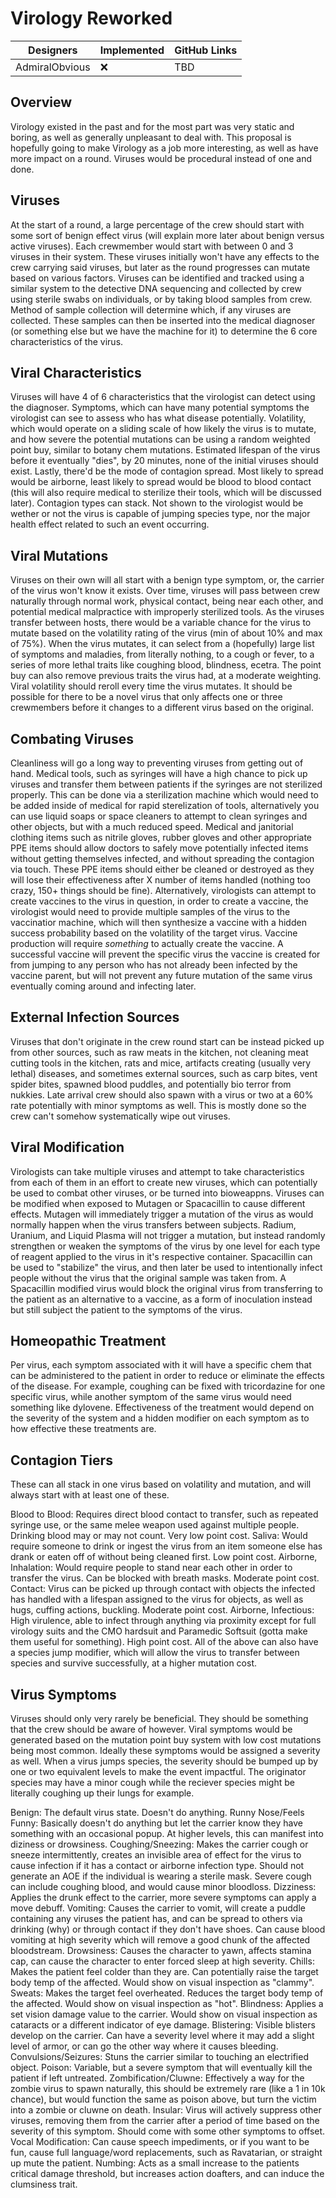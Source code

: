 # Virology Reworked

| Designers | Implemented | GitHub Links |
|---|---|---|
| AdmiralObvious | :x: | TBD |

## Overview 
Virology existed in the past and for the most part was very static and boring, as well as generally unpleasant to deal with. This proposal is hopefully going to make Virology as a job more interesting, as well as have more impact on a round. Viruses would be procedural instead of one and done.

## Viruses
At the start of a round, a large percentage of the crew should start with some sort of benign effect virus (will explain more later about benign versus active viruses). Each crewmember would start with between 0 and 3 viruses in their system.
These viruses initially won't have any effects to the crew carrying said viruses, but later as the round progresses can mutate based on various factors.
Viruses can be identified and tracked using a similar system to the detective DNA sequencing and collected by crew using sterile swabs on individuals, or by taking blood samples from crew. Method of sample collection will determine which, if any viruses are collected. These samples can then be inserted into the medical diagnoser (or something else but we have the machine for it) to determine the 6 core characteristics of the virus.

## Viral Characteristics 
Viruses will have 4 of 6 characteristics that the virologist can detect using the diagnoser. Symptoms, which can have many potential symptoms the virologist can see to assess who has what disease potentially.
Volatility, which would operate on a sliding scale of how likely the virus is to mutate, and how severe the potential mutations can be using a random weighted point buy, similar to botany chem mutations.
Estimated lifespan of the virus before it eventually "dies", by 20 minutes, none of the initial viruses should exist.
Lastly, there'd be the mode of contagion spread. Most likely to spread would be airborne, least likely to spread would be blood to blood contact (this will also require medical to sterilize their tools, which will be discussed later). Contagion types can stack.
Not shown to the virologist would be wether or not the virus is capable of jumping species type, nor the major health effect related to such an event occurring. 

## Viral Mutations
Viruses on their own will all start with a benign type symptom, or, the carrier of the virus won't know it exists. Over time, viruses will pass between crew naturally through normal work, physical contact, being near each other, and potential medical malpractice with improperly sterilized tools. 
As the viruses transfer between hosts, there would be a variable chance for the virus to mutate based on the volatility rating of the virus (min of about 10% and max of 75%). When the virus mutates, it can select from a (hopefully) large list of symptoms and maladies, from literally nothing, to a cough or fever, to a series of more lethal traits like coughing blood, blindness, ecetra.
The point buy can also remove previous traits the virus had, at a moderate weighting.
Viral volatility should reroll every time the virus mutates. It should be possible for there to be a novel virus that only affects one or three crewmembers before it changes to a different virus based on the original.

## Combating Viruses
Cleanliness will go a long way to preventing viruses from getting out of hand. Medical tools, such as syringes will have a high chance to pick up viruses and transfer them between patients if the syringes are not sterilized properly. This can be done via a sterilization machine which would need to be added inside of medical for rapid sterelization of tools, alternatively you can use liquid soaps or space cleaners to attempt to clean syringes and other objects, but with a much reduced speed.
Medical and janitorial clothing items such as nitrile gloves, rubber gloves and other appropriate PPE items should allow doctors to safely move potentially infected items without getting themselves infected, and without spreading the contagion via touch. These PPE items should either be cleaned or destroyed as they will lose their effectiveness after X number of items handled (nothing too crazy, 150+ things should be fine).
Alternatively, virologists can attempt to create vaccines to the virus in question, in order to create a vaccine, the virologist would need to provide multiple samples of the virus to the vaccinatior machine, which will then synthesize a vaccine with a hidden success probability based on the volatility of the target virus. Vaccine production will require *something* to actually create the vaccine. 
A successful vaccine will prevent the specific virus the vaccine is created for from jumping to any person who has not already been infected by the vaccine parent, but will not prevent any future mutation of the same virus eventually coming around and infecting later.

## External Infection Sources
Viruses that don't originate in the crew round start can be instead picked up from other sources, such as raw meats in the kitchen, not cleaning meat cutting tools in the kitchen, rats and mice, artifacts creating (usually very lethal) diseases, and sometimes external sources, such as carp bites, vent spider bites, spawned blood puddles, and potentially bio terror from nukkies.
Late arrival crew should also spawn with a virus or two at a 60% rate potentially with minor symptoms as well.
This is mostly done so the crew can't somehow systematically wipe out viruses.

## Viral Modification
Virologists can take multiple viruses and attempt to take characteristics from each of them in an effort to create new viruses, which can potentially be used to combat other viruses, or be turned into bioweappns.
Viruses can be modified when exposed to Mutagen or Spacacillin to cause different effects.
Mutagen will immediately trigger a mutation of the virus as would normally happen when the virus transfers between subjects.
Radium, Uranium, and Liquid Plasma will not trigger a mutation, but instead randomly strengthen or weaken the symptoms of the virus by one level for each type of reagent applied to the virus in it's respective container.
Spacacillin can be used to "stabilize" the virus, and then later be used to intentionally infect people without the virus that the original sample was taken from. A Spacacillin modified virus would block the original virus from transferring to the patient as an alternative to a vaccine, as a form of inoculation instead but still subject the patient to the symptoms of the virus.

## Homeopathic Treatment
Per virus, each symptom associated with it will have a specific chem that can be administered to the patient in order to reduce or eliminate the effects of the disease. For example, coughing can be fixed with tricordazine for one specific virus, while another symptom of the same virus would need something like dylovene. Effectiveness of the treatment would depend on the severity of the system and a hidden modifier on each symptom as to how effective these treatments are.

## Contagion Tiers
These can all stack in one virus based on volatility and mutation, and will always start with at least one of these.

Blood to Blood: Requires direct blood contact to transfer, such as repeated syringe use, or the same melee weapon used against multiple people. Drinking blood may or may not count. Very low point cost.
Saliva: Would require someone to drink or ingest the virus from an item someone else has drank or eaten off of without being cleaned first. Low point cost.
Airborne, Inhalation: Would require people to stand near each other in order to transfer the virus. Can be blocked with breath masks. Moderate point cost.
Contact: Virus can be picked up through contact with objects the infected has handled with a lifespan assigned to the virus for objects, as well as hugs, cuffing actions, buckling. Moderate point cost.
Airborne, Infectious: High virulence, able to infect through anything via proximity except for full virology suits and the CMO hardsuit and Paramedic Softsuit (gotta make them useful for something). High point cost.
All of the above can also have a species jump modifier, which will allow the virus to transfer between species and survive successfully, at a higher mutation cost.

## Virus Symptoms
Viruses should only very rarely be beneficial. They should be something that the crew should be aware of however. Viral symptoms would be generated based on the mutation point buy system with low cost mutations being most common. Ideally these symptoms would be assigned a severity as well.
When a virus jumps species, the severity should be bumped up by one or two equivalent levels to make the event impactful. The originator species may have a minor cough while the reciever species might be literally coughing up their lungs for example.

Benign: The default virus state. Doesn't do anything.
Runny Nose/Feels Funny: Basically doesn't do anything but let the carrier know they have something with an occasional popup. At higher levels, this can manifest into diziness or drowsiness.
Coughing/Sneezing: Makes the carrier cough or sneeze intermittently, creates an invisible area of effect for the virus to cause infection if it has a contact or airborne infection type. Should not generate an AOE if the individual is wearing a sterile mask. Severe cough can include coughing blood, and would cause minor bloodloss.
Dizziness: Applies the drunk effect to the carrier, more severe symptoms can apply a move debuff.
Vomiting: Causes the carrier to vomit, will create a puddle containing any viruses the patient has, and can be spread to others via drinking (why) or through contact if they don't have shoes. Can cause blood vomiting at high severity which will remove a good chunk of the affected bloodstream.
Drowsiness: Causes the character to yawn, affects stamina cap, can cause the character to enter forced sleep at high severity.
Chills: Makes the patient feel colder than they are. Can potentially raise the target body temp of the affected. Would show on visual inspection as "clammy".
Sweats: Makes the target feel overheated. Reduces the target body temp of the affected. Would show on visual inspection as "hot".
Blindness: Applies a set vision damage value to the carrier. Would show on visual inspection as cataracts or a different indicator of eye damage.
Blistering: Visible blisters develop on the carrier. Can have a severity level where it may add a slight level of armor, or can go the other way where it causes bleeding.
Convulsions/Seizures: Stuns the carrier similar to touching an electrified object.
Poison: Variable, but a severe symptom that will eventually kill the patient if left untreated.
Zombification/Cluwne: Effectively a way for the zombie virus to spawn naturally, this should be extremely rare (like a 1 in 10k chance), but would function the same as poison above, but turn the victim into a zombie or cluwne on death.
Insular: Virus will actively suppress other viruses, removing them from the carrier after a period of time based on the severity of this symptom. Should come with some other symptoms to offset.
Vocal Modification: Can cause speech impediments, or if you want to be fun, cause full language/word replacements, such as Ravatarian, or straight up mute the patient.
Numbing: Acts as a small increase to the patients critical damage threshold, but increases action doafters, and can induce the clumsiness trait.
